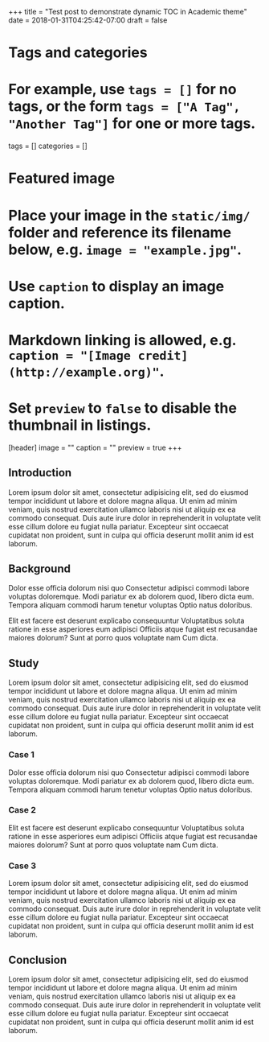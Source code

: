 +++
title = "Test post to demonstrate dynamic TOC in Academic theme"
date = 2018-01-31T04:25:42-07:00
draft = false

# Tags and categories
# For example, use `tags = []` for no tags, or the form `tags = ["A Tag", "Another Tag"]` for one or more tags.
tags = []
categories = []

# Featured image
# Place your image in the `static/img/` folder and reference its filename below, e.g. `image = "example.jpg"`.
# Use `caption` to display an image caption.
#   Markdown linking is allowed, e.g. `caption = "[Image credit](http://example.org)"`.
# Set `preview` to `false` to disable the thumbnail in listings.
[header]
image = ""
caption = ""
preview = true
+++

## Introduction

Lorem ipsum dolor sit amet, consectetur adipisicing elit, sed do eiusmod tempor incididunt ut labore et dolore magna aliqua. Ut enim ad minim veniam, quis nostrud exercitation ullamco laboris nisi ut aliquip ex ea commodo consequat. Duis aute irure dolor in reprehenderit in voluptate velit esse cillum dolore eu fugiat nulla pariatur. Excepteur sint occaecat cupidatat non proident, sunt in culpa qui officia deserunt mollit anim id est laborum.

## Background

Dolor esse officia dolorum nisi quo Consectetur adipisci commodi labore voluptas doloremque. Modi pariatur ex ab dolorem quod, libero dicta eum. Tempora aliquam commodi harum tenetur voluptas Optio natus doloribus.

Elit est facere est deserunt explicabo consequuntur Voluptatibus soluta ratione in esse asperiores eum adipisci Officiis atque fugiat est recusandae maiores dolorum? Sunt at porro quos voluptate nam Cum dicta.

## Study

Lorem ipsum dolor sit amet, consectetur adipisicing elit, sed do eiusmod tempor incididunt ut labore et dolore magna aliqua. Ut enim ad minim veniam, quis nostrud exercitation ullamco laboris nisi ut aliquip ex ea commodo consequat. Duis aute irure dolor in reprehenderit in voluptate velit esse cillum dolore eu fugiat nulla pariatur. Excepteur sint occaecat cupidatat non proident, sunt in culpa qui officia deserunt mollit anim id est laborum.

### Case 1

Dolor esse officia dolorum nisi quo Consectetur adipisci commodi labore voluptas doloremque. Modi pariatur ex ab dolorem quod, libero dicta eum. Tempora aliquam commodi harum tenetur voluptas Optio natus doloribus.

### Case 2

Elit est facere est deserunt explicabo consequuntur Voluptatibus soluta ratione in esse asperiores eum adipisci Officiis atque fugiat est recusandae maiores dolorum? Sunt at porro quos voluptate nam Cum dicta.

### Case 3

Lorem ipsum dolor sit amet, consectetur adipisicing elit, sed do eiusmod tempor incididunt ut labore et dolore magna aliqua. Ut enim ad minim veniam, quis nostrud exercitation ullamco laboris nisi ut aliquip ex ea commodo consequat. Duis aute irure dolor in reprehenderit in voluptate velit esse cillum dolore eu fugiat nulla pariatur. Excepteur sint occaecat cupidatat non proident, sunt in culpa qui officia deserunt mollit anim id est laborum.

## Conclusion

Lorem ipsum dolor sit amet, consectetur adipisicing elit, sed do eiusmod tempor incididunt ut labore et dolore magna aliqua. Ut enim ad minim veniam, quis nostrud exercitation ullamco laboris nisi ut aliquip ex ea commodo consequat. Duis aute irure dolor in reprehenderit in voluptate velit esse cillum dolore eu fugiat nulla pariatur. Excepteur sint occaecat cupidatat non proident, sunt in culpa qui officia deserunt mollit anim id est laborum.
